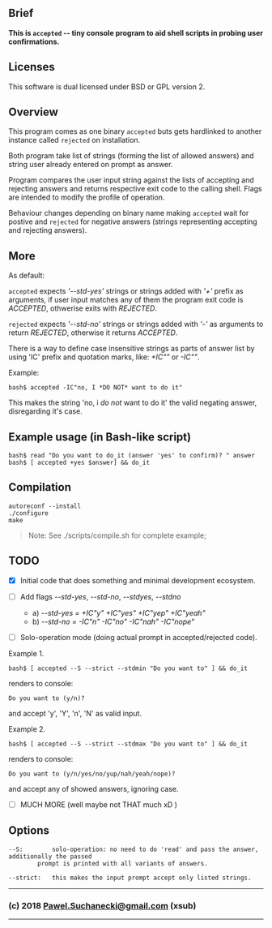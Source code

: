 

Brief
---
**This is `accepted` -- tiny console program to aid shell scripts in probing user confirmations.**


Licenses
---
This software is dual licensed under BSD or GPL version 2.


Overview
---
This program comes as one binary `accepted` buts gets hardlinked to another instance called `rejected` on installation.

Both program take list of strings (forming the list of allowed answers) and string user already entered on prompt as answer.

Program compares the user input string against the lists of accepting and rejecting answers and returns respective exit code to the calling shell. Flags are intended to modify the profile of operation.

Behaviour changes depending on binary name making `accepted` wait for postive and `rejected` for negative answers (strings representing accepting and rejecting answers).


More
----
As default:

`accepted` expects *'--std-yes'* strings or strings added with *'+'* prefix as arguments, if user input matches any of them the program exit code is *ACCEPTED*, othwerise exits with *REJECTED*. 

`rejected` expects *'--std-no'* strings or strings added with *'-'* as arguments to return *REJECTED*, otherwise it returns *ACCEPTED*. 

There is a way to define case insensitive strings as parts of answer list by using 'IC' prefix and quotation marks, like: *+IC"<string>"* or *-IC"<string>"*.

Example:

```
bash$ accepted -IC"no, I *DO NOT* want to do it"   
```

This makes the string 'no, i *do not* want to do it' the valid negating answer, disregarding it's case.


Example usage (in Bash-like script)
----

```
bash$ read "Do you want to do_it (answer 'yes' to confirm)? " answer
bash$ [ accepted +yes $answer] && do_it
```


Compilation
----

```
autoreconf --install
./configure
make
```

> Note: See ./scripts/compile.sh for complete example; 

TODO
----

- [x] Initial code that does something and minimal development ecosystem.

- [ ] Add flags *--std-yes*, *--std-no*, *--stdyes*, *--stdno*

  - a) *--std-yes = +IC"y" +IC"yes" +IC"yep" +IC"yeah"* 
  - b) *--std-no  = -IC"n" -IC"no" -IC"nah" -IC"nope"*
 

- [ ] Solo-operation mode (doing actual prompt in accepted/rejected code).

Example 1.
```
bash$ [ accepted --S --strict --stdmin "Do you want to" ] && do_it
```

renders to console: 

```
Do you want to (y/n)? 
```

and accept 'y', 'Y', 'n', 'N' as valid input.


Example 2.

```	
bash$ [ accepted --S --strict --stdmax "Do you want to" ] && do_it
```

renders to console: 

```
Do you want to (y/n/yes/no/yup/nah/yeah/nope)?
``` 

and accept any of showed answers, ignoring case.

- [ ] MUCH MORE (well maybe not THAT much xD )

Options
---

```
--S: 		solo-operation: no need to do 'read' and pass the answer, additionally the passed
		prompt is printed with all variants of answers.

--strict:	this makes the input prompt accept only listed strings.
```

---
### (c) 2018 Pawel.Suchanecki@gmail.com (xsub)
---

